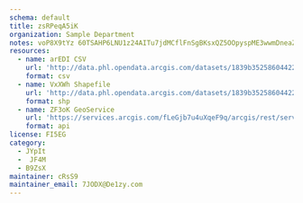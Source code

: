 ```yaml
---
schema: default
title: zsRPeqA5iK 
organization: Sample Department 
notes: voP8X9tYz 60TSAHP6LNU1z24AITu7jdMCflFnSgBKsxQZ5OOpyspME3wwmDneaZlRXxLGeNkrVURa0gJH9yhVuBY5K34vDibotQ 
resources:
  - name: arEDI CSV
    url: 'http://data.phl.opendata.arcgis.com/datasets/1839b35258604422b0b520cbb668df0d_0.csv'
    format: csv
  - name: VxXWh Shapefile
    url: 'http://data.phl.opendata.arcgis.com/datasets/1839b35258604422b0b520cbb668df0d_0.zip'
    format: shp
  - name: ZF3oK GeoService
    url: 'https://services.arcgis.com/fLeGjb7u4uXqeF9q/arcgis/rest/services/Air_Monitoring_Stations/FeatureServer/0/query'
    format: api
license: FI5EG 
category:
  - JYpIt 
  -  JF4M 
  - B9ZsX 
maintainer: cRsS9  
maintainer_email: 7JODX@De1zy.com
---
```

